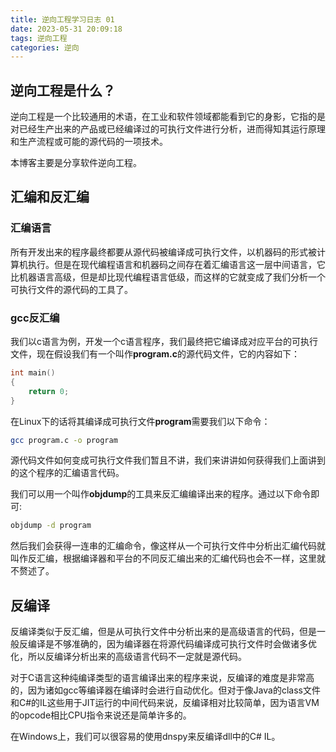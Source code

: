 ```yaml
---
title: 逆向工程学习日志 01
date: 2023-05-31 20:09:18
tags: 逆向工程
categories: 逆向
---
```


## 逆向工程是什么？

逆向工程是一个比较通用的术语，在工业和软件领域都能看到它的身影，它指的是对已经生产出来的产品或已经编译过的可执行文件进行分析，进而得知其运行原理和生产流程或可能的源代码的一项技术。

本博客主要是分享软件逆向工程。

## 汇编和反汇编

### 汇编语言

所有开发出来的程序最终都要从源代码被编译成可执行文件，以机器码的形式被计算机执行。但是在现代编程语言和机器码之间存在着汇编语言这一层中间语言，它比机器语言高级，但是却比现代编程语言低级，而这样的它就变成了我们分析一个可执行文件的源代码的工具了。

### gcc反汇编

我们以c语言为例，开发一个c语言程序，我们最终把它编译成对应平台的可执行文件，现在假设我们有一个叫作**program.c**的源代码文件，它的内容如下：
```c
int main()
{
    return 0;
}
```
在Linux下的话将其编译成可执行文件**program**需要我们以下命令：
```bash
gcc program.c -o program
```
源代码文件如何变成可执行文件我们暂且不讲，我们来讲讲如何获得我们上面讲到的这个程序的汇编语言代码。

我们可以用一个叫作**objdump**的工具来反汇编编译出来的程序。通过以下命令即可:
```bash
objdump -d program
```
然后我们会获得一连串的汇编命令，像这样从一个可执行文件中分析出汇编代码就叫作反汇编，根据编译器和平台的不同反汇编出来的汇编代码也会不一样，这里就不赘述了。

## 反编译

反编译类似于反汇编，但是从可执行文件中分析出来的是高级语言的代码，但是一般反编译是不够准确的，因为编译器在将源代码编译成可执行文件时会做诸多优化，所以反编译分析出来的高级语言代码不一定就是源代码。

对于C语言这种纯编译类型的语言编译出来的程序来说，反编译的难度是非常高的，因为诸如gcc等编译器在编译时会进行自动优化。但对于像Java的class文件和C#的IL这些用于JIT运行的中间代码来说，反编译相对比较简单，因为语言VM的opcode相比CPU指令来说还是简单许多的。

在Windows上，我们可以很容易的使用dnspy来反编译dll中的C# IL。